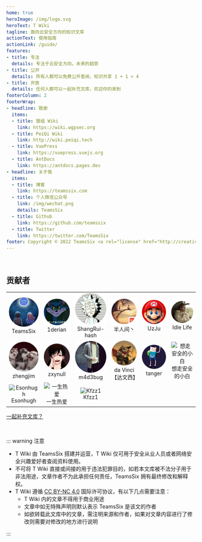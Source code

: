 ```yaml
---
home: true
heroImage: /img/logo.svg
heroText: T Wiki
tagline: 面向云安全方向的知识文库
actionText: 使用指南
actionLink: /guide/
features:
- title: 专注
  details: 专注于云安全方向，未来的趋势
- title: 公开
  details: 所有人都可以免费公开查阅，知识共享 1 + 1 > 4
- title: 开放
  details: 任何人都可以一起补充文库，欢迎你的来到
footerColumn: 2
footerWrap: 
- headline: 致谢
  items:
  - title: 狼组 Wiki
    link: https://wiki.wgpsec.org
  - title: PeiQi Wiki
    link: http://wiki.peiqi.tech
  - title: VuePress
    link: https://vuepress.vuejs.org
  - title: AntDocs
    link: https://antdocs.pages.dev
- headline: 关于我
  items:
  - title: 博客
    link: https://teamssix.com
  - title: 个人微信公众号
    link: /img/wechat.png
    details: TeamsSix
  - title: Github
    link: https://github.com/teamssix
  - title: Twitter
    link: https://twitter.com/TeamsSix
footer: Copyright © 2022 TeamsSix <a rel="license" href="http://creativecommons.org/licenses/by-nc/4.0/"><img alt="知识共享许可协议" style="border-width:0" src="https://i.creativecommons.org/l/by-nc/4.0/88x31.png" /></a><br />T Wiki 采用<a rel="license" href="http://creativecommons.org/licenses/by-nc/4.0/">知识共享署名-非商业性使用 4.0 国际许可协议</a>进行许可
---
```


</br>

## 贡献者
<p></p>

<table>
    <tr>
        <td align="center"><img alt="TeamsSix"
                    src="/img/1651741861.png" style="width: 100px;"/><br />TeamsSix</td>
        <td align="center"><img alt="1derian"
                    src="/img/1650108029.png"  style="width: 100px;" /><br />1derian</td>
        <td align="center"><img alt="ShangRui-hash"
                    src="/img/1650108092.png"  style="width: 100px;" /><br />ShangRui-hash</td>
        <td align="center"><img alt="半人间丶"
                    src="/img/1650108207.png"  style="width: 100px;" /><br />半人间丶</td>
        <td align="center"><img alt="UzJu"
                    src="/img/1650253985.png"  style="width: 100px;" /><br />UzJu</a></td>
        <td align="center"><img alt="Idle Life"
                    src="/img/1650865577.png"  style="width: 100px;" /><br />Idle Life</td>
    </tr>
    <tr>
        <td align="center"><img alt="zhengjim"
                    src="/img/1650942808.png"  style="width: 100px;" /><br />zhengjim</a></td>
        <td align="center"><img alt="zxynull"
                    src="/img/1651146804.png"  style="width: 100px;" /><br />zxynull</a></td>
        <td align="center"><img alt="m4d3bug"
                    src="/img/1651740464.png"  style="width: 100px;" /><br />m4d3bug</a></td>
        <td align="center"><img alt="da Vinci【达文西】"
                    src="/img/1651917214.png"  style="width: 100px;" /><br />da Vinci【达文西】</a></td>
        <td align="center"><img alt="tanger"
                    src="/img/1653815174.png"  style="width: 100px;" /><br />tanger</a></td>
				<td align="center"><img alt="想走安全的小白"
                    src="/img/1654852861.png"  style="width: 100px;" /><br />想走安全的小白</a></td>
    </tr>
		<tr>
        <td align="center"><img alt="Esonhugh"
                    src="/img/1654854214.png"  style="width: 100px;" /><br />Esonhugh</a></td>
 				<td align="center"><img alt="一生热爱"
                    src="/img/1657203872.png"  style="width: 100px;" /><br />一生热爱</a></td>
				<td align="center"><img alt="Kfzz1"
                    src="/img/1667370152.png"  style="width: 100px;" /><br />Kfzz1</a></td>
		</tr>
</table>




[一起补充文库？](/About/Contribute.html)

<p>&nbsp; </p> 


::: warning 注意

* T Wiki 由 TeamsSix 搭建并运营，T Wiki 仅可用于安全从业人员或者网络安全兴趣爱好者查阅资料使用。
* 不可将 T Wiki 直接或间接的用于违法犯罪目的，如若本文库被不法分子用于非法用途，文章作者不为此承担任何责任，TeamsSix 拥有最终修改和解释权。
* T Wiki 遵循 [CC BY-NC 4.0](http://creativecommons.org/licenses/by-nc/4.0/) 国际许可协议，有以下几点需要注意：
  * T Wiki 内的文章不得用于商业用途
  * 文章中如无特殊声明则默认表示 TeamsSix 是该文的作者
  * 如欲转载此文库中的文章，需注明来源和作者，如果对文章内容进行了修改则需要对修改的地方进行说明


:::

<p>&nbsp; </p> 